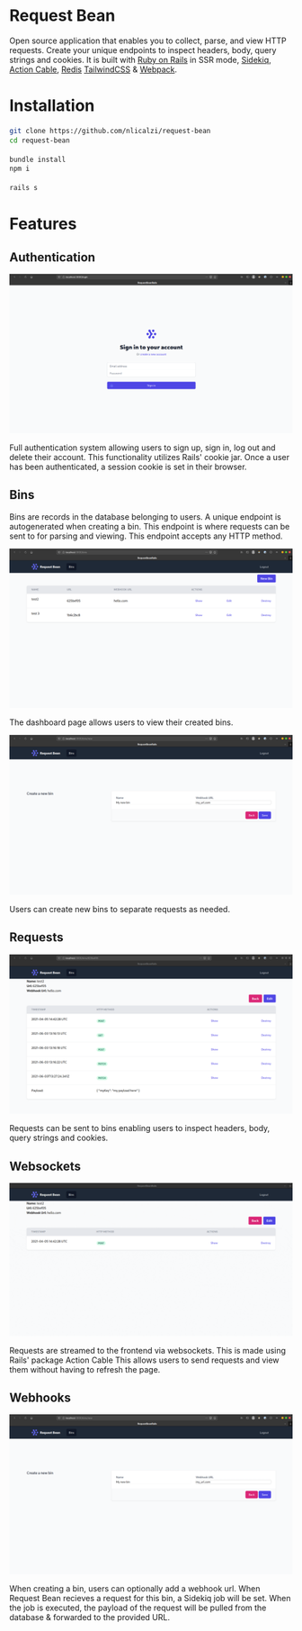 # Request Bean

Open source application that enables you to collect, parse, and view HTTP requests. Create your unique endpoints to inspect headers, body, query strings and cookies. It is built with [Ruby on Rails](https://rubyonrails.org/) in SSR mode, [Sidekiq](https://sidekiq.org/), [Action Cable](https://guides.rubyonrails.org/action_cable_overview.html), [Redis](https://redis.io/) [TailwindCSS](https://tailwindcss.com/) & [Webpack](https://webpack.js.org/).

# Installation

```sh
git clone https://github.com/nlicalzi/request-bean
cd request-bean

bundle install
npm i

rails s
```

# Features

## Authentication

![signin](./.github/images/signin.png)

Full authentication system allowing users to sign up, sign in, log out and delete their account. This functionality utilizes Rails' cookie jar. Once a user has been authenticated, a session cookie is set in their browser.

## Bins

Bins are records in the database belonging to users. A unique endpoint is autogenerated when creating a bin. This endpoint is where requests can be sent to for parsing and viewing. This endpoint accepts any HTTP method.

![dashboard](./.github/images/dashboard.png)

The dashboard page allows users to view their created bins.

![create bin](./.github/images/create.png)

Users can create new bins to separate requests as needed.

## Requests

![payload](./.github/images/payload.png)

Requests can be sent to bins enabling users to inspect headers, body, query strings and cookies.

## Websockets

![websockets](./.github/images/websockets.gif)

Requests are streamed to the frontend via websockets. This is made using Rails' package Action Cable This allows users to send requests and view them without having to refresh the page.

## Webhooks

![create bin](./.github/images/create.png)

When creating a bin, users can optionally add a webhook url. When Request Bean recieves a request for this bin, a Sidekiq job will be set. When the job is executed, the payload of the request will be pulled from the database & forwarded to the provided URL.

